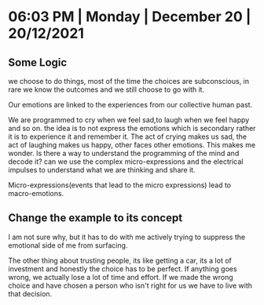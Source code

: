 # 06:03 PM | Monday | December 20 | 20/12/2021

## Some Logic

we choose to do things, most of the time the choices are subconscious, in rare we know the outcomes and we still choose to go with it.

Our emotions are linked to the experiences from our collective human past.

We are programmed to cry when we feel sad,to laugh when we feel happy and so on. the idea is to not express the emotions which is secondary rather it is to experience it and remember it. The act of crying makes us sad, the act of laughing makes us happy, other faces other emotions. This makes me wonder. Is there a way to understand the programming of the mind and decode it? can we use the complex micro-expressions and the electrical impulses to understand what we are thinking and share it.

Micro-expressions(events that lead to the micro expressions) lead to macro-emotions.

## Change the example to its concept

I am not sure why, but it has to do with me actively trying to suppress the emotional side of me from surfacing.

The other thing about trusting people, its like getting a car, its a lot of investment and honestly the choice has to be perfect. If anything goes wrong, we actually lose a lot of time and effort. If we made the wrong choice and have chosen a person who isn't right for us we have to live with that decision.
